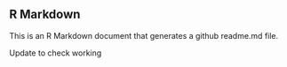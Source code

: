 
## R Markdown

This is an R Markdown document that generates a github readme.md file.

Update to check working
